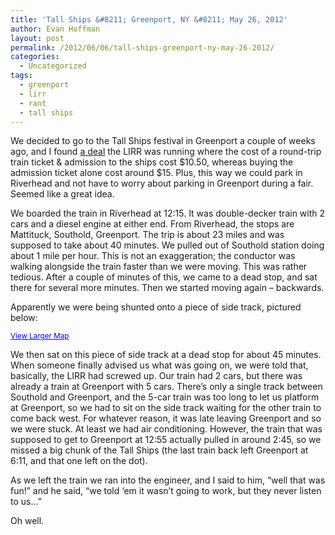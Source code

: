 ```yaml
---
title: 'Tall Ships &#8211; Greenport, NY &#8211; May 26, 2012'
author: Evan Hoffman
layout: post
permalink: /2012/06/06/tall-ships-greenport-ny-may-26-2012/
categories:
  - Uncategorized
tags:
  - greenport
  - lirr
  - rant
  - tall ships
---
```

We decided to go to the Tall Ships festival in Greenport a couple of weeks ago, and I found <a href="http://www.mta.info/supplemental/lirr/GreenportTallShips.htm" onclick="_gaq.push(['_trackEvent', 'outbound-article', 'http://www.mta.info/supplemental/lirr/GreenportTallShips.htm', 'a deal']);" >a deal</a> the LIRR was running where the cost of a round-trip train ticket &#038; admission to the ships cost $10.50, whereas buying the admission ticket alone cost around $15. Plus, this way we could park in Riverhead and not have to worry about parking in Greenport during a fair. Seemed like a great idea.

We boarded the train in Riverhead at 12:15. It was double-decker train with 2 cars and a diesel engine at either end. From Riverhead, the stops are Mattituck, Southold, Greenport. The trip is about 23 miles and was supposed to take about 40 minutes. We pulled out of Southold station doing about 1 mile per hour. This is not an exaggeration; the conductor was walking alongside the train faster than we were moving. This was rather tedious. After a couple of minutes of this, we came to a dead stop, and sat there for several more minutes. Then we started moving again &#8211; backwards. 

Apparently we were being shunted onto a piece of side track, pictured below:

  
<small><a href="https://maps.google.com/maps?q=southold+lirr&hl=en&oe=utf-8&client=firefox-a&hq=lirr&hnear=Southold,+Suffolk,+New+York&t=h&fll=41.067486,-72.425228&fspn=0.00106,0.002642&ie=UTF8&ll=41.067743,-72.424898&spn=0.000971,0.001717&z=19&source=embed" onclick="_gaq.push(['_trackEvent', 'outbound-article', 'https://maps.google.com/maps?q=southold+lirr&hl=en&oe=utf-8&client=firefox-a&hq=lirr&hnear=Southold,+Suffolk,+New+York&t=h&fll=41.067486,-72.425228&fspn=0.00106,0.002642&ie=UTF8&ll=41.067743,-72.424898&spn=0.000971,0.001717&z=19&source=embed', 'View Larger Map']);"  style="color:#0000FF;text-align:left">View Larger Map</a></small>

We then sat on this piece of side track at a dead stop for about 45 minutes. When someone finally advised us what was going on, we were told that, basically, the LIRR had screwed up. Our train had 2 cars, but there was already a train at Greenport with 5 cars. There&#8217;s only a single track between Southold and Greenport, and the 5-car train was too long to let us platform at Greenport, so we had to sit on the side track waiting for the other train to come back west. For whatever reason, it was late leaving Greenport and so we were stuck. At least we had air conditioning. However, the train that was supposed to get to Greenport at 12:55 actually pulled in around 2:45, so we missed a big chunk of the Tall Ships (the last train back left Greenport at 6:11, and that one left on the dot).

As we left the train we ran into the engineer, and I said to him, &#8220;well that was fun!&#8221; and he said, &#8220;we told &#8216;em it wasn&#8217;t going to work, but they never listen to us&#8230;&#8221;

Oh well.